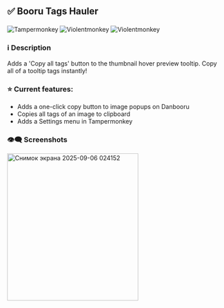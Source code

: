 <h2><p align="left"> ✅ Booru Tags Hauler</p></h2>

![Tampermonkey](https://img.shields.io/badge/Tampermonkey-✔-lightgreen?logo=tampermonkey) ![Violentmonkey](https://img.shields.io/badge/ScriptCat-✔-lightgreen?logo=violentmonkey) ![Violentmonkey](https://img.shields.io/badge/Violentmonkey-✔-lightgreen?logo=violentmonkey)

### ℹ️ Description
Adds a 'Copy all tags' button to the thumbnail hover preview tooltip. Copy all of a tooltip tags instantly!

### ⭐ Current features:
 - Adds a one-click copy button to image popups on Danbooru
 - Copies all tags of an image to clipboard
 - Adds a Settings menu in Tampermonkey

### 👁️‍🗨️ Screenshots
<img width="304" height="341" alt="Снимок экрана 2025-09-06 024152" src="https://github.com/user-attachments/assets/ec3f2508-b20e-406f-bd6e-694ce159d916" />
